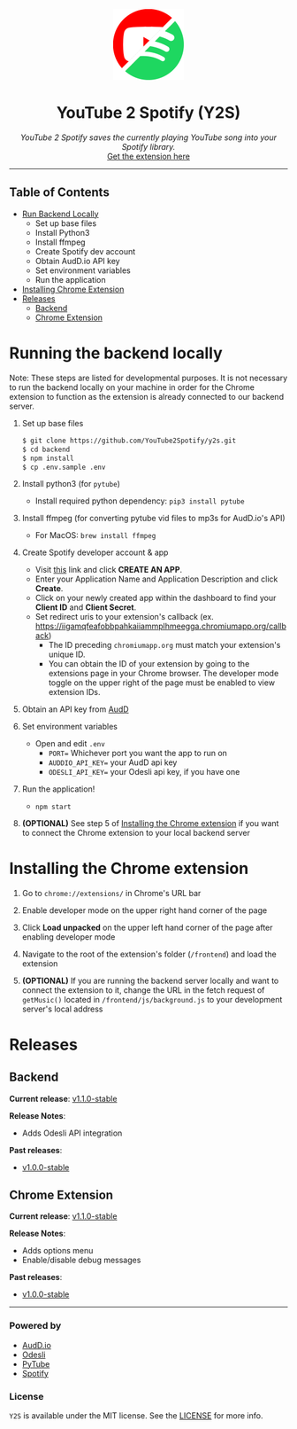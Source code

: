 <div align="center">
  <img src="./frontend/images/icon128.png" />
  <h1>YouTube 2 Spotify (Y2S)</h1>
  <i>YouTube 2 Spotify saves the currently playing YouTube song into your Spotify library.</i>

  <br/>
  <a href="https://github.com/YouTube2Spotify/y2s/releases">Get the extension here</a>
</div>

---

## Table of Contents

- [Run Backend Locally](#running-the-backend-locally)
  - Set up base files
  - Install Python3
  - Install ffmpeg
  - Create Spotify dev account
  - Obtain AudD.io API key
  - Set environment variables
  - Run the application
- [Installing Chrome Extension](#installing-the-chrome-extension)
- [Releases](#releases)
  - [Backend](#backend)
  - [Chrome Extension](#chrome-extension)

# Running the backend locally

Note: These steps are listed for developmental purposes. It is not necessary to run the backend locally on your machine in order for the Chrome extension to function as the extension is already connected to our backend server.

1. Set up base files

   ```
   $ git clone https://github.com/YouTube2Spotify/y2s.git
   $ cd backend
   $ npm install
   $ cp .env.sample .env
   ```

1. Install python3 (for `pytube`)

   - Install required python dependency: `pip3 install pytube`

1. Install ffmpeg (for converting pytube vid files to mp3s for AudD.io's API)

   - For MacOS: `brew install ffmpeg`

1. Create Spotify developer account & app

   - Visit [this](https://developer.spotify.com/dashboard) link and click **CREATE AN APP**.
   - Enter your Application Name and Application Description and click **Create**.
   - Click on your newly created app within the dashboard to find your **Client ID** and **Client Secret**.
   - Set redirect uris to your extension's callback (ex. https://iigamqfeafobbpahkaiiammplhmeegga.chromiumapp.org/callback)
     - The ID preceding `chromiumapp.org` must match your extension's unique ID.
     - You can obtain the ID of your extension by going to the extensions page in your Chrome browser. The developer mode toggle on the upper right of the page must be enabled to view extension IDs.

1. Obtain an API key from [AudD](https://dashboard.audd.io/)

1. Set environment variables

   - Open and edit `.env`
     - `PORT=` Whichever port you want the app to run on
     - `AUDDIO_API_KEY=` your AudD api key
     - `ODESLI_API_KEY=` your Odesli api key, if you have one

1. Run the application!

   - `npm start`

1. **(OPTIONAL)** See step 5 of [Installing the Chrome extension](#installing-the-chrome-extension) if you want to connect the Chrome extension to your local backend server

# Installing the Chrome extension

1. Go to `chrome://extensions/` in Chrome's URL bar

1. Enable developer mode on the upper right hand corner of the page

1. Click **Load unpacked** on the upper left hand corner of the page after enabling developer mode

1. Navigate to the root of the extension's folder (`/frontend`) and load the extension

1. **(OPTIONAL)** If you are running the backend server locally and want to connect the extension to it, change the URL in the fetch request of `getMusic()` located in `/frontend/js/background.js` to your development server's local address

# Releases

## **Backend**

**Current release**: [v1.1.0-stable](https://github.com/YouTube2Spotify/y2s/releases/tag/v1.1.0)

**Release Notes**:

- Adds Odesli API integration

**Past releases**:

- [v1.0.0-stable](https://github.com/YouTube2Spotify/y2s/releases)

## **Chrome Extension**

**Current release**: [v1.1.0-stable](https://github.com/YouTube2Spotify/y2s/releases/tag/v1.1.0)

**Release Notes**:

- Adds options menu
- Enable/disable debug messages

**Past releases**:

- [v1.0.0-stable](https://github.com/YouTube2Spotify/y2s/releases)

---

### **Powered by**

- [AudD.io](https://audd.io/)
- [Odesli](https://odesli.co/)
- [PyTube](https://github.com/pytube/pytube)
- [Spotify](https://developer.spotify.com/)

### License

`Y2S` is available under the MIT license. See the [LICENSE](https://github.com/YouTube2Spotify/y2s/blob/main/LICENSE) for more info.
